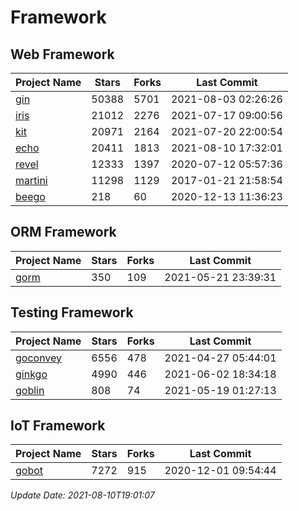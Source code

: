 # Framework

## Web Framework
| Project Name | Stars | Forks | Last Commit |
| ------------ | ----- | ----- | ----------- |
| [gin](https://github.com/gin-gonic/gin) | 50388 | 5701 | 2021-08-03 02:26:26 |
| [iris](https://github.com/kataras/iris) | 21012 | 2276 | 2021-07-17 09:00:56 |
| [kit](https://github.com/go-kit/kit) | 20971 | 2164 | 2021-07-20 22:00:54 |
| [echo](https://github.com/labstack/echo) | 20411 | 1813 | 2021-08-10 17:32:01 |
| [revel](https://github.com/revel/revel) | 12333 | 1397 | 2020-07-12 05:57:36 |
| [martini](https://github.com/go-martini/martini) | 11298 | 1129 | 2017-01-21 21:58:54 |
| [beego](https://github.com/astaxie/beego) | 218 | 60 | 2020-12-13 11:36:23 |

## ORM Framework
| Project Name | Stars | Forks | Last Commit |
| ------------ | ----- | ----- | ----------- |
| [gorm](https://github.com/jinzhu/gorm) | 350 | 109 | 2021-05-21 23:39:31 |

## Testing Framework
| Project Name | Stars | Forks | Last Commit |
| ------------ | ----- | ----- | ----------- |
| [goconvey](https://github.com/smartystreets/goconvey) | 6556 | 478 | 2021-04-27 05:44:01 |
| [ginkgo](https://github.com/onsi/ginkgo) | 4990 | 446 | 2021-06-02 18:34:18 |
| [goblin](https://github.com/franela/goblin) | 808 | 74 | 2021-05-19 01:27:13 |

## IoT Framework
| Project Name | Stars | Forks | Last Commit |
| ------------ | ----- | ----- | ----------- |
| [gobot](https://github.com/hybridgroup/gobot) | 7272 | 915 | 2020-12-01 09:54:44 |

*Update Date: 2021-08-10T19:01:07*